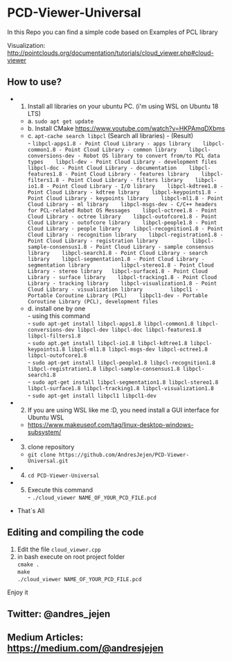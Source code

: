 # PCD-Viewer-Universal

In this Repo you can find a simple code based on Examples of PCL library 

Visualization: http://pointclouds.org/documentation/tutorials/cloud_viewer.php#cloud-viewer

## How to use?

- 1. Install all libraries on your ubuntu PC. (i'm using WSL on Ubuntu 18 LTS)
  
  - a. ```sudo apt get update```
  - b. Install CMake
     https://www.youtube.com/watch?v=HKPAmqDXbms
  - c. ```apt-cache search libpcl```  (Search all libraries)
        - (Result)  
        - ```
                  libpcl-apps1.8 - Point Cloud Library - apps library   
                  libpcl-common1.8 - Point Cloud Library - common library   
                  libpcl-conversions-dev - Robot OS library to convert from/to PCL data types   
                  libpcl-dev - Point Cloud Library - development files   
                  libpcl-doc - Point Cloud Library - documentation   
                  libpcl-features1.8 - Point Cloud Library - features library   
                  libpcl-filters1.8 - Point Cloud Library - filters library   
                  libpcl-io1.8 - Point Cloud Library - I/O library   
                  libpcl-kdtree1.8 - Point Cloud Library - kdtree library   
                  libpcl-keypoints1.8 - Point Cloud Library - keypoints library   
                  libpcl-ml1.8 - Point Cloud Library - ml library   
                  libpcl-msgs-dev - C/C++ headers for PCL-related Robot OS Messages   
                  libpcl-octree1.8 - Point Cloud Library - octree library   
                  libpcl-outofcore1.8 - Point Cloud Library - outofcore library   
                  libpcl-people1.8 - Point Cloud Library - people library   
                  libpcl-recognition1.8 - Point Cloud Library - recognition library   
                  libpcl-registration1.8 - Point Cloud Library - registration library          
                  libpcl-sample-consensus1.8 - Point Cloud Library - sample consensus library   
                  libpcl-search1.8 - Point Cloud Library - search library   
                  libpcl-segmentation1.8 - Point Cloud Library - segmentation library         
                  libpcl-stereo1.8 - Point Cloud Library - stereo library  
                  libpcl-surface1.8 - Point Cloud Library - surface library   
                  libpcl-tracking1.8 - Point Cloud Library - tracking library   
                  libpcl-visualization1.8 - Point Cloud Library - visualization library        
                  libpcl1 - Portable Coroutine Library (PCL)   
                  libpcl1-dev - Portable Coroutine Library (PCL), development files  
                  ```   
  - d. install one by one   
        - using this command   
        - ```sudo apt-get install libpcl-apps1.8 libpcl-common1.8 libpcl-conversions-dev libpcl-dev libpcl-doc libpcl-features1.8 libpcl-filters1.8```   
        - ```sudo apt.get install libpcl-io1.8 libpcl-kdtree1.8 libpcl-keypoints1.8 libpcl-ml1.8 libpcl-msgs-dev libpcl-octree1.8 libpcl-outofcore1.8```   
        - ```sudo apt-get install libpcl-people1.8 libpcl-recognition1.8 libpcl-registration1.8 libpcl-sample-consensus1.8 libpcl-search1.8```   
        - ```sudo apt-get install libpcl-segmentation1.8 libpcl-stereo1.8 libpcl-surface1.8 libpcl-tracking1.8 libpcl-visualization1.8```   
        - ```sudo apt-get install libpcl1 libpcl1-dev```       
 - 2. If you are using WSL like me :D, you need install a GUI interface for Ubuntu WSL   
     - https://www.makeuseof.com/tag/linux-desktop-windows-subsystem/   
 - 3. clone repository   
     - ```git clone https://github.com/AndresJejen/PCD-Viewer-Universal.git ```   
 - 4. ```cd PCD-Viewer-Universal```   
 - 5. Execute this command   
          - ```./cloud_viewer NAME_OF_YOUR_PCD_FILE.pcd```   
 
 - That´s All   
 
## Editing and compiling the code   
 
 1. Edit the file ```cloud_viewer.cpp```   
 2. in bash execute on root project folder   
        ```cmake .```   
        ```make```   
        ```./cloud_viewer NAME_OF_YOUR_PCD_FILE.pcd```   
 
 Enjoy it
 
 ## Twitter: @andres_jejen
 ## Medium Articles: https://medium.com/@andresjejen
      
  
  
  
  
